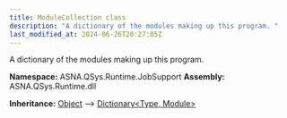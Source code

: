```yaml
---
title: ModuleCollection class
description: "A dictionary of the modules making up this program. "
last_modified_at: 2024-06-26T20:27:05Z
---
```


A dictionary of the modules making up this program.

**Namespace:** ASNA.QSys.Runtime.JobSupport
**Assembly:** ASNA.QSys.Runtime.dll

**Inheritance:** [Object](https://docs.microsoft.com/en-us/dotnet/api/system.object) --> [Dictionary\<Type, Module\>](https://learn.microsoft.com/en-us/dotnet/api/system.collections.generic.dictionary-2?view=net-8.0)
<br>
<br>
